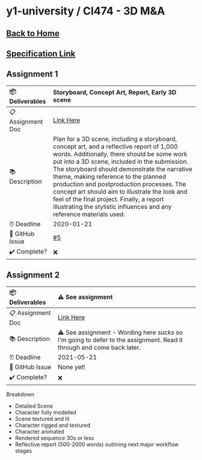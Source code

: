 # y1-university / CI474 - 3D M&A

## [Back to Home](https://github.com/summerysaturn/y1-university)

## [Specification Link](CI474-Specification.pdf)

## Assignment 1

| :package: Deliverables       | Storyboard, Concept Art, Report, Early 3D scene |
| :--------------------------- | :--------- |
| :clipboard: Assignment Doc   | [Link Here](https://github.com/summerysaturn/y1-university/blob/main/CI474-Introduction-to-3D-Modelling-and-Animation/CI474-Portfolio-1-Brief.pdf)  |
| :books: Description          | Plan for a 3D scene, including a storyboard, concept art, and a reflective report of 1,000 words. Additionally, there should be some work put into a 3D scene, included in the submission. The storyboard should demonstrate the narrative theme, making reference to the planned production and postproduction processes. The concept art should aim to illustrate the look and feel of the final project. Finally, a report illustrating the stylistic influences and any reference materials used. |
| :alarm_clock: Deadline       | 2020-01-21 |
| :memo: GitHub Issue          | [#5](https://github.com/summerysaturn/y1-university/issues/5)  |
| :heavy_check_mark: Complete? | :x:        |

## Assignment 2

| :package: Deliverables       | :warning: See assignment |
| :--------------------------- | :--------- |
| :clipboard: Assignment Doc   | [Link Here](https://github.com/summerysaturn/y1-university/blob/main/CI474-Introduction-to-3D-Modelling-and-Animation/CI474-Portfolio-1-Brief.pdf) |
| :books: Description          | :warning: See assignment - Wording here sucks so I'm going to defer to the assignment. Read it through and come back later. |
| :alarm_clock: Deadline       | 2021-05-21 |
| :memo: GitHub Issue          | None yet!  |
| :heavy_check_mark: Complete? | :x:        |

Breakdown

- Detailed Scene
- Character fully modelled
- Scene textured and lit
- Character rigged and textured
- Character animated
- Rendered sequence 30s or less
- Reflective report (500-2000 words) outlining next major workflow stages
